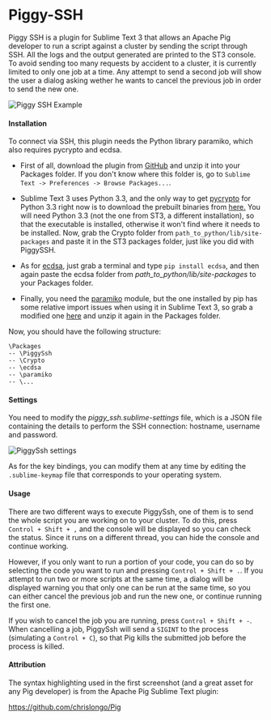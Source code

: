 # Piggy-SSH
Piggy SSH is a plugin for Sublime Text 3 that allows an Apache Pig developer to run a script against a cluster by sending the script through SSH. All the logs and the output generated are printed to the ST3 console. To avoid sending too many requests by accident to a cluster, it is currently limited to only one job at a time. Any attempt to send a second job will show the user a dialog asking wether he wants to cancel the previous job in order to send the new one.

![Piggy SSH Example](http://balduz.github.io/piggy-ssh-example.PNG)

#### Installation
To connect via SSH, this plugin needs the Python library paramiko, which also requires pycrypto and ecdsa.

- First of all, download the plugin from [GitHub](https://github.com/balduz/Piggy-SSH/archive/master.zip) and unzip it into your Packages folder. If you don't know where this folder is, go to `Sublime Text -> Preferences -> Browse Packages...`.

* Sublime Text 3 uses Python 3.3, and the only way to get [pycrypto](https://pypi.python.org/pypi/pycrypto) for Python 3.3 right now is to download the prebuilt binaries from [here.](http://www.voidspace.org.uk/python/modules.shtml#pycrypto) You will need Python 3.3 (not the one from ST3, a different installation), so that the executable is installed, otherwise it won't find where it needs to be installed. Now, grab the Crypto folder from `path_to_python/lib/site-packages` and paste it in the ST3 packages folder, just like you did with PiggySSH.

* As for [ecdsa](https://pypi.python.org/pypi/ecdsa), just grab a terminal and type `pip install ecdsa`, and then again paste the ecdsa folder from *path_to_python/lib/site-packages* to your Packages folder.

* Finally, you need the [paramiko](http://www.paramiko.org/) module, but the one installed by pip has some relative import issues when using it in Sublime Text 3, so grab a modified one [here](http://balduz.github.io/paramiko.zip) and unzip it again in the Packages folder.

Now, you should have the following structure:

```
\Packages
-- \PiggySsh
-- \Crypto
-- \ecdsa
-- \paramiko
-- \...
```

#### Settings
You need to modify the *piggy_ssh.sublime-settings* file, which is a JSON file containing the details to perform the SSH connection: hostname, username and password.

![PiggySsh settings](http://balduz.github.io/settings.PNG)

As for the key bindings, you can modify them at any time by editing the `.sublime-keymap` file that corresponds to your operating system.

#### Usage
There are two different ways to execute PiggySsh, one of them is to send the whole script you are working on to your cluster. To do this, press `Control + Shift + ,` and the console will be displayed so you can check the status. Since it runs on a different thread, you can hide the console and continue working.

However, if you only want to run a portion of your code, you can do so by selecting the code you want to run and pressing `Control + Shift + .`. If you attempt to run two or more scripts at the same time, a dialog will be displayed warning you that only one can be run at the same time, so you can either cancel the previous job and run the new one, or continue running the first one.

If you wish to cancel the job you are running, press `Control + Shift + -`. When cancelling a job, PiggySsh will send a `SIGINT` to the process (simulating a `Control + C`), so that Pig kills the submitted job before the process is killed.

#### Attribution 
The syntax highlighting used in the first screenshot (and a great asset for any Pig developer) is from the Apache Pig Sublime Text plugin:

https://github.com/chrislongo/Pig
